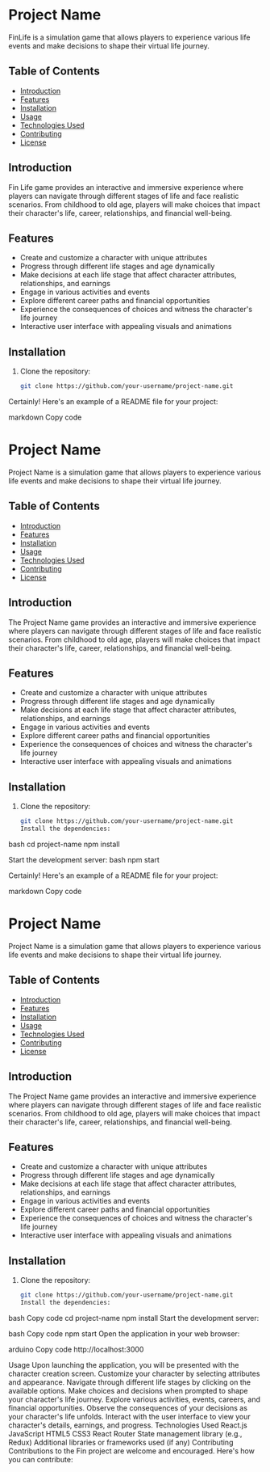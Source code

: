 # Project Name

FinLife is a simulation game that allows players to experience various life events and make decisions to shape their virtual life journey.

## Table of Contents

- [Introduction](#introduction)
- [Features](#features)
- [Installation](#installation)
- [Usage](#usage)
- [Technologies Used](#technologies-used)
- [Contributing](#contributing)
- [License](#license)

## Introduction

Fin Life game provides an interactive and immersive experience where players can navigate through different stages of life and face realistic scenarios. From childhood to old age, players will make choices that impact their character's life, career, relationships, and financial well-being.

## Features

- Create and customize a character with unique attributes
- Progress through different life stages and age dynamically
- Make decisions at each life stage that affect character attributes, relationships, and earnings
- Engage in various activities and events
- Explore different career paths and financial opportunities
- Experience the consequences of choices and witness the character's life journey
- Interactive user interface with appealing visuals and animations

## Installation

1. Clone the repository:

   ```bash
   git clone https://github.com/your-username/project-name.git
   ```

Certainly! Here's an example of a README file for your project:

markdown
Copy code

# Project Name

Project Name is a simulation game that allows players to experience various life events and make decisions to shape their virtual life journey.

## Table of Contents

- [Introduction](#introduction)
- [Features](#features)
- [Installation](#installation)
- [Usage](#usage)
- [Technologies Used](#technologies-used)
- [Contributing](#contributing)
- [License](#license)

## Introduction

The Project Name game provides an interactive and immersive experience where players can navigate through different stages of life and face realistic scenarios. From childhood to old age, players will make choices that impact their character's life, career, relationships, and financial well-being.

## Features

- Create and customize a character with unique attributes
- Progress through different life stages and age dynamically
- Make decisions at each life stage that affect character attributes, relationships, and earnings
- Engage in various activities and events
- Explore different career paths and financial opportunities
- Experience the consequences of choices and witness the character's life journey
- Interactive user interface with appealing visuals and animations

## Installation

1. Clone the repository:

   ```bash
   git clone https://github.com/your-username/project-name.git
   Install the dependencies:
   ```

bash
cd project-name
npm install

Start the development server:
bash
npm start

Certainly! Here's an example of a README file for your project:

markdown
Copy code

# Project Name

Project Name is a simulation game that allows players to experience various life events and make decisions to shape their virtual life journey.

## Table of Contents

- [Introduction](#introduction)
- [Features](#features)
- [Installation](#installation)
- [Usage](#usage)
- [Technologies Used](#technologies-used)
- [Contributing](#contributing)
- [License](#license)

## Introduction

The Project Name game provides an interactive and immersive experience where players can navigate through different stages of life and face realistic scenarios. From childhood to old age, players will make choices that impact their character's life, career, relationships, and financial well-being.

## Features

- Create and customize a character with unique attributes
- Progress through different life stages and age dynamically
- Make decisions at each life stage that affect character attributes, relationships, and earnings
- Engage in various activities and events
- Explore different career paths and financial opportunities
- Experience the consequences of choices and witness the character's life journey
- Interactive user interface with appealing visuals and animations

## Installation

1. Clone the repository:

   ```bash
   git clone https://github.com/your-username/project-name.git
   Install the dependencies:
   ```

bash
Copy code
cd project-name
npm install
Start the development server:

bash
Copy code
npm start
Open the application in your web browser:

arduino
Copy code
http://localhost:3000

Usage
Upon launching the application, you will be presented with the character creation screen. Customize your character by selecting attributes and appearance.
Navigate through different life stages by clicking on the available options.
Make choices and decisions when prompted to shape your character's life journey.
Explore various activities, events, careers, and financial opportunities.
Observe the consequences of your decisions as your character's life unfolds.
Interact with the user interface to view your character's details, earnings, and progress.
Technologies Used
React.js
JavaScript
HTML5
CSS3
React Router
State management library (e.g., Redux)
Additional libraries or frameworks used (if any)
Contributing
Contributions to the Fin project are welcome and encouraged. Here's how you can contribute:

